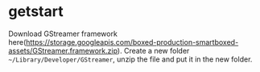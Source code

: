 # getstart

Download GStreamer framework here(https://storage.googleapis.com/boxed-production-smartboxed-assets/GStreamer.framework.zip). Create a new folder `~/Library/Developer/GStreamer`, unzip the file and put it in the new folder.
